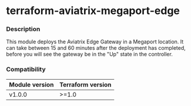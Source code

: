 # terraform-aviatrix-megaport-edge

### Description
This module deploys the Aviatrix Edge Gateway in a Megaport location. It can take between 15 and 60 minutes after the deployment has completed, before you will see the gateway be in the "Up" state in the controller.

### Compatibility
Module version | Terraform version
:--- | :---
v1.0.0 | >=1.0 | 7.1 | >= 3.1.0
